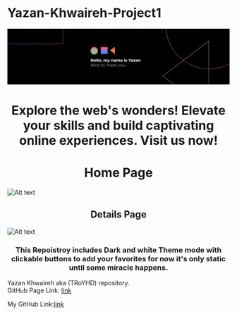 # Yazan-Khwaireh-Project1
![Yazan Banner](https://github.com/TRoYHD/TRoYHD/blob/main/yazan%20background.jpg)

<h1 align="center"> 
  Explore the web's wonders! Elevate your skills and build captivating online experiences. Visit us now!
  
</h1> 
          <h1 align="center"> 
                           Home Page</h1> 

![Alt text](https://github.com/JSD-0723/Yazan-Khwaireh-Project1/blob/main/Home%20page.png)


</h2> 
          <h2 align="center"> 
                           Details Page</h2> 

![Alt text](https://github.com/JSD-0723/Yazan-Khwaireh-Project1/blob/main/Details%20page.png)




<h3 align="center"> 
     This Repoistroy includes Dark and white Theme mode with clickable buttons to add your favorites for now it's only static until some miracle happens.
</h3> 



Yazan Khwaireh aka (TRoYHD) repository.  
GitHub Page Link: [link](https://jsd-0723.github.io/Yazan-Khwaireh-Project1/)



My GitHub Link:[link](https://github.com/TRoYHD)

